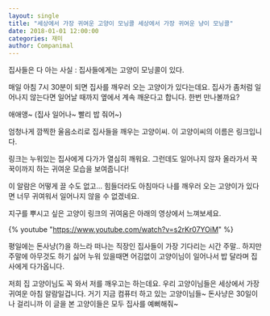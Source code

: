 ```yaml
---
layout: single
title: "세상에서 가장 귀여운 고양이 모닝콜 세상에서 가장 귀여운 냥이 모닝콜"
date: 2018-01-01 12:00:00
categories: 재미
author: Companimal
---
```


집사들은 다 아는 사실 : 집사들에게는 고양이 모닝콜이 있다.

매일 아침 7시 30분이 되면 집사를 깨우러 오는 고양이가 있다는데요. 집사가 좀처럼 일어나지 않는다면 일어날 때까지 옆에서 계속 깨운다고 합니다. 한번 만나볼까요?

애애앵~ (집사 일어나~ 빨리 밥 줘어~)

엄청나게 깜찍한 울음소리로 집사들을 깨우는 고양이씨. 이 고양이씨의 이름은 링크입니다.

링크는 누워있는 집사에게 다가가 열심히 깨워요. 그런데도 일어나지 않자 올라가서 꾹꾹이까지 하는 귀여운 모습을 보여줍니다!

이 알람은 어떻게 끌 수도 없고... 힘들더라도 아침마다 나를 깨우러 오는 고양이가 있다면 너무 귀여워서 일어나지 않을 수 없겠네요.

지구를 뿌시고 싶은 고양이 링크의 귀여움은 아래의 영상에서 느껴보세요.

{% youtube "https://www.youtube.com/watch?v=s2rKr07YOiM" %}

평일에는 돈사냥(?)을 하느라 떠나는 직장인 집사들이 가장 기다리는 시간 주말.. 하지만 주말에 아무것도 하기 싫어 누워 있을때면 어김없이 고양이님이 일어나서 밥 달라며 집사에게 다가옵니다.

저희 집 고양이님도 꼭 와서 저를 깨우고는 하는데요. 우리 고양이님들은 세상에서 가장 귀여운 아침 알람일겁니다. 거기 지금 컴퓨터 하고 있는 고양이님들~ 돈사냥은 30일이나 걸리니까 이 글을 본 고양이들은 모두 집사를 예뻐해줘~
